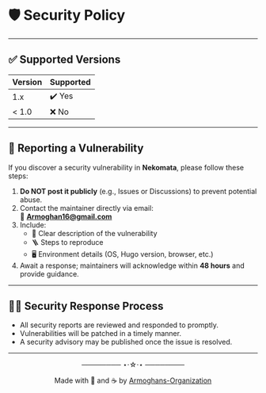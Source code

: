 # 🛡️ Security Policy

---

## ✅ Supported Versions

| Version | Supported                |
|---------|--------------------------|
| 1.x     | ✔️ Yes                   |
| < 1.0   | ❌ No                    |

---

## 🚨 Reporting a Vulnerability

If you discover a security vulnerability in **Nekomata**, please follow these steps:

1. **Do NOT post it publicly** (e.g., Issues or Discussions) to prevent potential abuse.
2. Contact the maintainer directly via email:  
   📧 **Armoghan16@gmail.com**
3. Include:
   - 📝 Clear description of the vulnerability
   - 🪜 Steps to reproduce
   - 🖥️ Environment details (OS, Hugo version, browser, etc.)
4. Await a response; maintainers will acknowledge within **48 hours** and provide guidance.

---

## 🏃‍♂️ Security Response Process

- All security reports are reviewed and responded to promptly.
- Vulnerabilities will be patched in a timely manner.
- A security advisory may be published once the issue is resolved.

---

<p align="center">──────── ⋆⋅☆⋅⋆ ────────</p>
<p align="center">
  Made with 🐾 and ☕ by <a href="https://github.com/Armoghans-Organization">Armoghans-Organization</a>
</p>
